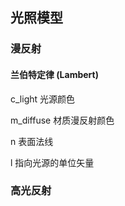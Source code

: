 ## 光照模型

### 漫反射

#### 兰伯特定律 (Lambert)



c_light 光源颜色

m_diffuse 材质漫反射颜色

n 表面法线

l 指向光源的单位矢量

### 高光反射

